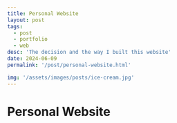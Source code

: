 ```yaml
---
title: Personal Website
layout: post
tags: 
  - post
  - portfolio
  - web
desc: 'The decision and the way I built this website'
date: 2024-06-09
permalink: '/post/personal-website.html'

img: '/assets/images/posts/ice-cream.jpg'
---
```


# Personal Website
